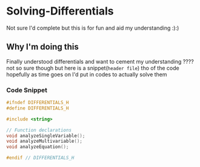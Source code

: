 # Solving-Differentials
Not sure I'd complete but this is for fun and aid my understanding :):)
## Why I'm doing this 
Finally understood differentials and want to cement my understanding ???? not so sure though 
but here is a snippet(`header file`) tho of the code hopefully as time goes on I'd put in codes to actually solve them
### Code Snippet
```C++
#ifndef DIFFERENTIALS_H
#define DIFFERENTIALS_H

#include <string>

// Function declarations
void analyzeSingleVariable();
void analyzeMultivariable();
void analyzeEquation();

#endif // DIFFERENTIALS_H
```
